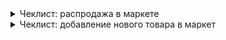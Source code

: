 <details>
<summary>Чеклист: распродажа в маркете</summary>
<br>

|Проверка   |Результат|
|---|---|
|**Backend + Web**|
|Даты распродажи, их граничные значения|:ballot_box_with_check:|
|Динамическое отображение начала и конца распродажи|:ballot_box_with_check:|
|Список фичей, на которые действуют скидки|:ballot_box_with_check:|
|Скидки в определенных валютах|:ballot_box_with_check:|
|Скидки на определенный период подписки|:ballot_box_with_check:|
|Бесплатные товары/Скидка 100%|:ballot_box_with_check:|
|Начисление софт валюты за покупку со скидкой|:ballot_box_with_check:|
|Покупка в софт валюте со скидкой|:ballot_box_with_check:|
|Письма о покупке/подписке|:ballot_box_with_check:|
|Пуши о покупке/подписке|:ballot_box_with_check:|
|Коммуникации о распродаже|:ballot_box_with_check:|
|Проверка интерфейса для RTL языков|:ballot_box_with_check:|
|**Android + iOS**|
|Даты распродажи, их граничные значения|:ballot_box_with_check:|
|Динамическое отображение начала и конца распродажи|:ballot_box_with_check:|
|Список фичей, на которые действуют скидки|:ballot_box_with_check:|
|Скидки в определенных валютах|:ballot_box_with_check:|
|Скидки на определенный период подписки|:ballot_box_with_check:|
|Бесплатные товары/Скидка 100%|:ballot_box_with_check:|
|Начисление софт валюты за покупку со скидкой|:ballot_box_with_check:|
|Покупка в софт валюте со скидкой|:ballot_box_with_check:|
|Письма о покупке/подписке|:ballot_box_with_check:|
|Пуши о покупке/подписке|:ballot_box_with_check:|
|Баннер распродажи и таймер|:ballot_box_with_check:|
|Переводы на баннере|:ballot_box_with_check:|
|Проверка Mobile Web версии|:ballot_box_with_check:|
</details>

<details>
<summary>Чеклист: добавление нового товара в маркет</summary>
<br>

|Проверка   |Результат|
|---|---|
|**Backend + Web**|
|Категория товара: существующая/новая|:ballot_box_with_check:|
|Позиция товара в категории|:ballot_box_with_check:|
|Реальный товар/пустышка|:ballot_box_with_check:|
|Рейтинг товара|:ballot_box_with_check:|
|Иконка и скриншоты|:ballot_box_with_check:|
|Описание, переводы|:ballot_box_with_check:|
|Отображение описания и скриншотов для RTL языков|:ballot_box_with_check:|
|Карточка товара в категории и открытая|:ballot_box_with_check:|
|Платформы, для которых доступен товар|:ballot_box_with_check:|
|Цена в реальной и софт валюте|:ballot_box_with_check:|
|Товар по подписке/единоразовая покупка|:ballot_box_with_check:|
|События аналитики web для некоторых категорий|:ballot_box_with_check:|
|Новые диплинки для товара|:ballot_box_with_check:|
|**iOS + Android**|
|Категория товара: существующая/новая|:ballot_box_with_check:|
|Позиция товара в категории|:ballot_box_with_check:|
|Реальный товар/пустышка|:ballot_box_with_check:|
|Рейтинг товара|:ballot_box_with_check:|
|Иконка и скриншоты|:ballot_box_with_check:|
|Описание, переводы|:ballot_box_with_check:|
|Отображение описания и скриншотов для RTL языков|:ballot_box_with_check:|
|Карточка товара в категории и открытая|:ballot_box_with_check:|
|Платформы, для которых доступен товар|:ballot_box_with_check:|
|Цена в реальной и софт валюте|:ballot_box_with_check:|
|Товар по подписке/единоразовая покупка|:ballot_box_with_check:|
|События аналитики ios/android для некоторых категорий|:ballot_box_with_check:|
|Новые диплинки для товара|:ballot_box_with_check:|

